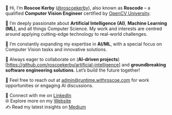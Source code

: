 👋 Hi, I’m **Roscoe Kerby** ([@roscoekerby](https://github.com/roscoekerby)), also known as **Roscode** – a qualified **Computer Vision Engineer** certified by [OpenCV University](https://opencv.org/university/).

👀 I’m deeply passionate about **Artificial Intelligence (AI)**, **Machine Learning (ML)**, and all things Computer Science. My work and interests are centred around applying cutting-edge technology to real-world challenges.

🚀 I’m constantly expanding my expertise in **AI/ML**, with a special focus on Computer Vision tasks and innovative solutions.

🤝 Always eager to collaborate on (**AI-driven projects**)[https://github.com/roscoekerby/artificial-intelligence] and **groundbreaking software engineering solutions**. Let’s build the future together!

📧 Feel free to reach out at [admin@runtime.withroscoe.com](mailto:admin@runtime.withroscoe.com) for work opportunities or engaging AI discussions.

🔗 Connect with me on [LinkedIn](https://www.linkedin.com/in/roscoekerby/)  
🌐 Explore more on my [Website](https://runtime.withroscoe.com/)  
✍️ Read my latest insights on [Medium](https://medium.com/@roscoe.kerby)

<!---
roscoekerby/roscoekerby is a ✨ special ✨ repository because its `README.md` (this file) appears on your GitHub profile.
You can click the Preview link to take a look at your changes.
--->
